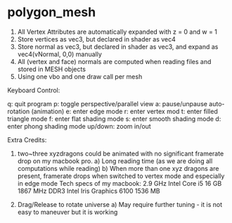 # polygon_mesh

1. All Vertex Attributes are automatically expanded with z = 0 and w = 1
2. Store vertices as vec3, but declared in shader as vec4
3. Store normal as vec3, but declared in shader as vec3, and expand as vec4(vNormal, 0,0) manually
4. All (vertex and face) normals are computed when reading files and stored in MESH objects
5. Using one vbo and one draw call per mesh

Keyboard Control:

q: quit program
p: toggle perspective/parallel view
a: pause/unpause auto-rotation (animation)
e: enter edge mode
r: enter vertex mod
t: enter filled triangle mode
f: enter flat shading mode
s: enter smooth shading mode
d: enter phong shading mode
up/down: zoom in/out

Extra Credits:

1. two~three xyzdragons could be animated with no significant framerate drop on my macbook pro.
	a) Long reading time (as we are doing all computations while reading)
	b) When more than one xyz dragons are present, framerate drops when switched to vertex mode and especially in edge mode
Tech specs of my macbook:
	2.9 GHz Intel Core i5
	16 GB 1867 MHz DDR3
	Intel Iris Graphics 6100 1536 MB

2. Drag/Release to rotate universe
	a) May require further tuning - it is not easy to maneuver but it is working